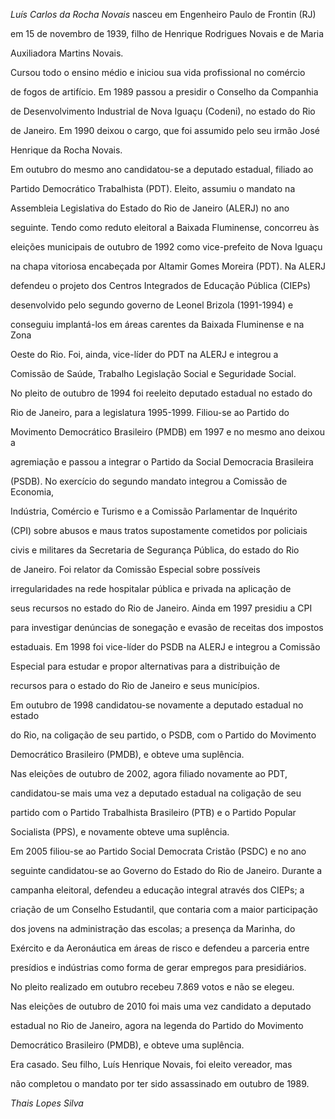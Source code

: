 

*Luís Carlos da Rocha Novais* nasceu em Engenheiro Paulo de Frontin (RJ)

em 15 de novembro de 1939, filho de Henrique Rodrigues Novais e de Maria

Auxiliadora Martins Novais.



Cursou todo o ensino médio e iniciou sua vida profissional no comércio

de fogos de artifício. Em 1989 passou a presidir o Conselho da Companhia

de Desenvolvimento Industrial de Nova Iguaçu (Codeni), no estado do Rio

de Janeiro. Em 1990 deixou o cargo, que foi assumido pelo seu irmão José

Henrique da Rocha Novais.



Em outubro do mesmo ano candidatou-se a deputado estadual, filiado ao

Partido Democrático Trabalhista (PDT). Eleito, assumiu o mandato na

Assembleia Legislativa do Estado do Rio de Janeiro (ALERJ) no ano

seguinte. Tendo como reduto eleitoral a Baixada Fluminense, concorreu às

eleições municipais de outubro de 1992 como vice-prefeito de Nova Iguaçu

na chapa vitoriosa encabeçada por Altamir Gomes Moreira (PDT). Na ALERJ

defendeu o projeto dos Centros Integrados de Educação Pública (CIEPs)

desenvolvido pelo segundo governo de Leonel Brizola (1991-1994) e

conseguiu implantá-los em áreas carentes da Baixada Fluminense e na Zona

Oeste do Rio. Foi, ainda, vice-líder do PDT na ALERJ e integrou a

Comissão de Saúde, Trabalho Legislação Social e Seguridade Social.



No pleito de outubro de 1994 foi reeleito deputado estadual no estado do

Rio de Janeiro, para a legislatura 1995-1999. Filiou-se ao Partido do

Movimento Democrático Brasileiro (PMDB) em 1997 e no mesmo ano deixou a

agremiação e passou a integrar o Partido da Social Democracia Brasileira

(PSDB). No exercício do segundo mandato integrou a Comissão de Economia,

Indústria, Comércio e Turismo e a Comissão Parlamentar de Inquérito

(CPI) sobre abusos e maus tratos supostamente cometidos por policiais

civis e militares da Secretaria de Segurança Pública, do estado do Rio

de Janeiro. Foi relator da Comissão Especial sobre possíveis

irregularidades na rede hospitalar pública e privada na aplicação de

seus recursos no estado do Rio de Janeiro. Ainda em 1997 presidiu a CPI

para investigar denúncias de sonegação e evasão de receitas dos impostos

estaduais. Em 1998 foi vice-líder do PSDB na ALERJ e integrou a Comissão

Especial para estudar e propor alternativas para a distribuição de

recursos para o estado do Rio de Janeiro e seus municípios.



Em outubro de 1998 candidatou-se novamente a deputado estadual no estado

do Rio, na coligação de seu partido, o PSDB, com o Partido do Movimento

Democrático Brasileiro (PMDB), e obteve uma suplência.



Nas eleições de outubro de 2002, agora filiado novamente ao PDT,

candidatou-se mais uma vez a deputado estadual na coligação de seu

partido com o Partido Trabalhista Brasileiro (PTB) e o Partido Popular

Socialista (PPS), e novamente obteve uma suplência.



Em 2005 filiou-se ao Partido Social Democrata Cristão (PSDC) e no ano

seguinte candidatou-se ao Governo do Estado do Rio de Janeiro. Durante a

campanha eleitoral, defendeu a educação integral através dos CIEPs; a

criação de um Conselho Estudantil, que contaria com a maior participação

dos jovens na administração das escolas; a presença da Marinha, do

Exército e da Aeronáutica em áreas de risco e defendeu a parceria entre

presídios e indústrias como forma de gerar empregos para presidiários.

No pleito realizado em outubro recebeu 7.869 votos e não se elegeu.



Nas eleições de outubro de 2010 foi mais uma vez candidato a deputado

estadual no Rio de Janeiro, agora na legenda do Partido do Movimento

Democrático Brasileiro (PMDB), e obteve uma suplência.



Era casado. Seu filho, Luís Henrique Novais, foi eleito vereador, mas

não completou o mandato por ter sido assassinado em outubro de 1989.



*Thais Lopes Silva*



